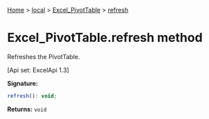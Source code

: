[Home](./index) &gt; [local](local.md) &gt; [Excel\_PivotTable](local.excel_pivottable.md) &gt; [refresh](local.excel_pivottable.refresh.md)

# Excel\_PivotTable.refresh method

Refreshes the PivotTable. 

 \[Api set: ExcelApi 1.3\]

**Signature:**
```javascript
refresh(): void;
```
**Returns:** `void`

